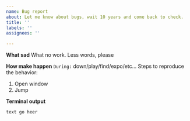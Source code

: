 ```yaml
---
name: Bug report
about: Let me know about bugs, wait 10 years and come back to check.
title: ''
labels: ''
assignees: ''

---
```


**What sad**
What no work. Less words, please


**How make happen**
`During:` down/play/find/expo/etc...
Steps to reproduce the behavior:
1. Open window
2. Jump


**Terminal output**
```
text go heer
```
